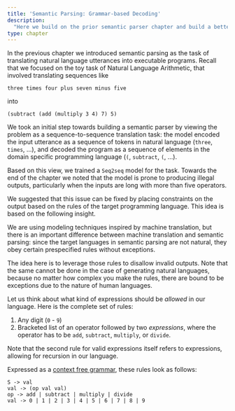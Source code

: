 ```yaml
---
title: 'Semantic Parsing: Grammar-based Decoding'
description:
  "Here we build on the prior semantic parser chapter and build a better model, using a technique called grammar-based decoding."
type: chapter
---
```


<exercise id="1" title="Semantic parsing recap">

In the previous chapter we introduced semantic parsing as the task of translating natural language utterances into executable programs.
Recall that we focused on the toy task of Natural Language Arithmetic, that involved translating sequences like
```
three times four plus seven minus five
```
into
```
(subtract (add (multiply 3 4) 7) 5)
```

We took an initial step towards building a semantic parser by viewing the problem as a sequence-to-sequence translation task: the model
encoded the input utterance as a sequence of tokens in natural language (`three`, `times`, ...), and decoded the program as a sequence of elements
in the domain specific programming language (`(`, `subtract`, `(`, ...).

Based on this view, we trained a `Seq2seq` model for the task. Towards the end of the chapter we noted that the model is prone to producing
illegal outputs, particularly when the inputs are long with more than five operators.

We suggested that this issue can be fixed by placing constraints on the output based on the rules of the target programming language. This idea
is based on the following insight.

We are using modeling techniques inspired by machine translation, but there is an important difference between machine
translation and semantic parsing: since the target languages in semantic parsing are not natural, they obey certain prespecified rules without
exceptions.

The idea here is to leverage those rules to disallow invalid outputs. Note that the same cannot be done in the case of generating
natural languages, because no matter how complex you make the rules, there are bound to be exceptions due to the nature of human languages.

</exercise>


<exercise id="2" title="Constraints as a grammar">

Let us think about what kind of expressions should be _allowed_ in our language. Here is the complete set of rules:

1. Any digit (`0` - `9`)
2. Bracketed list of an operator followed by two _expressions_, where the operator has to be `add`, `subtract`, `multiply`, or `divide`.

Note that the second rule for valid expressions itself refers to expressions, allowing for recursion in our language.

Expressed as a [context free grammar](https://en.wikipedia.org/wiki/Context-free_grammar), these rules look as follows:

```
S -> val
val -> (op val val)
op -> add | subtract | multiply | divide
val -> 0 | 1 | 2 | 3 | 4 | 5 | 6 | 7 | 8 | 9
```

</exercise>


<exercise id="3" title="Defining a domain-specific (target) language">

</exercise>


<exercise id="4" title="Transition functions">

</exercise>


<exercise id="5" title="State tracking">

</exercise>


<exercise id="6" title="Training">

</exercise>


<exercise id="7" title="Decoding">

</exercise>


<exercise id="8" title="Further reading">

</exercise>
